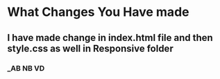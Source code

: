 # What Changes You Have made 

## I have made change in index.html file and then style.css as well in Responsive folder

### _AB NB VD